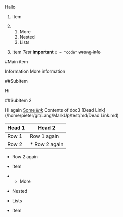 Hallo 
1. Item
2. 
   1. More
   2. Nested
   3. Lists

3. Item
 _Test_ **important** ```x = "code"``` ~~wrong info~~ 

#Main item

Information
 More information
 

##SubItem

Hi 

##SubItem 2

Hi again [Some _link_](/home/pieter/git/Lang/MarkUp/test/md/Doc2.md) Contents of doc3 [Dead Link](/home/pieter/git/Lang/MarkUp/test/md/Dead Link.md) 

**Head 1** | **Head 2**
---------- | ----------
Row 1 | Row 1 again
Row 2 | * Row 2 again
* Row 2 again

 * Item
*    * More
   * Nested
   * Lists

* Item
